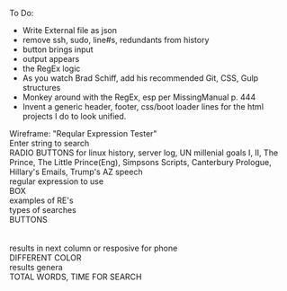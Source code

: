 To Do:
*   Write External file as json
*   remove ssh, sudo, line#s, redundants from history
*   button brings input
*   output appears
*   the RegEx logic
*   As you watch Brad Schiff, add his recommended Git, CSS, Gulp 
structures
*   Monkey around with the RegEx, esp per MissingManual p. 444
*  Invent a generic header, footer, css/boot loader lines for the html projects I do to look unified.


Wireframe:
"Reqular Expression Tester"<br>
Enter string to search<br>
RADIO BUTTONS for
linux history, server log, UN millenial goals I, II, The Prince, The Little Prince(Eng), Simpsons Scripts, Canterbury Prologue, Hillary's Emails, Trump's AZ speech<br>
regular expression to use<br>
BOX<br>
examples of RE's<br>
types of searches<br>
BUTTONS <br>
<br><br>
results in next column or resposive for phone<br>
DIFFERENT COLOR<br>
results genera<br>
TOTAL WORDS, TIME FOR SEARCH<br>

